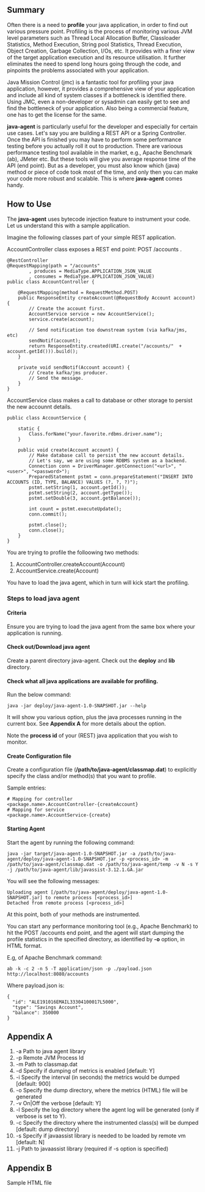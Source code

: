 ## Summary
Often there is a need to **profile** your java application, in order to find out various pressure point. Profiling is the process of monitoring various JVM level parameters such as Thread Local Allocation Buffer, Classloader Statistics, Method Execution, String pool Statistics, Thread Execution, Object Creation, Garbage Collection, I/Os, etc. It provides with a finer view of the target application execution and its resource utilisation. It further eliminates the need to spend long hours going through the code, and pinpoints the problems associated with your application.

Java Mission Control (jmc) is a fantastic tool for profiling your java application, however, it provides a comprehensive view of your application and include all kind of system classes if a bottleneck is identified there. Using JMC, even a non-developer or sysadmin can easily get to see and find the bottleneck of your application. Also being a commercial feature, one has to get the license for the same.

**java-agent** is particularly useful for the developer and especially for certain use cases. Let's say you are building a REST API or a Spring Controller. Once the API is finished you may have to perform some performance testing before you actually roll it out to production. There are varioous performance testing tool available in the market, e.g., Apache Benchmark (ab), JMeter etc. But these tools will give you average response time of the API (end point). But as a developer, you must also know which (java) method or piece of code took most of the time, and only then you can make your code more robust and scalable. This is where **java-agent** comes handy.

## How to Use
The **java-agent** uses bytecode injection feature to instrument your code. Let us understand this with a sample application.

Imagine the following classes part of your simple REST application.

AccountController class exposes a REST end point: POST /accounts .

```
@RestController
@RequestMapping(path = "/accounts"
        , produces = MediaType.APPLICATION_JSON_VALUE
        , consumes = MediaType.APPLICATION_JSON_VALUE)
public class AccountController {
    
    @RequestMapping(method = RequestMethod.POST)
    public ResponseEntity createAccount(@RequestBody Account account) {
        // Create the account first.
        AccountService service = new AccountService();
        service.create(account);
        
        // Send notification too downstream system (via kafka/jms, etc)
        sendNotif(account);
        return ResponseEntity.created(URI.create("/accounts/"  + account.getId())).build();
    }
    
    private void sendNotif(Account account) {
        // Create kafka/jms producer.
        // Send the message.
    }
}
```

AccountService class makes a call to database or other storage to persist the new accounnt details.

```
public class AccountService {

    static {
        Class.forName("your.favorite.rdbms.driver.name");
    }
    
    public void create(Account account) {
        // Make database call to persist the new account details.
        // Let's say, we are using some RDBMS system as a backend.
        Connection conn = DriverManager.getConnection("<url>", "<user>", "<password>");
        PreparedStatement pstmt = conn.prepareStatement("INSERT INTO ACCOUNTS (ID, TYPE, BALANCE) VALUES (?, ?, ?)");
        pstmt.setString(1, account.getId());
        pstmt.setString(2, account.getType());
        pstmt.setDouble(3, account.getBalance());
        
        int count = pstmt.executeUpdate();
        conn.commit();
        
        pstmt.close();
        conn.close();
    }
}
```

You are trying to profile the folloowing two methods:
1. AccountController.createAccount(Account)
1. AccountService.create(Account)

You have to load the java agent, which in turn will kick start the profiling.

### Steps to load java agent

#### Criteria
Ensure you are trying to load the java agent from the same box where your application is running.

#### Check out/Download java agent
Create a parent directory java-agent. Check out the **deploy** and **lib** directory.

#### Check what all **java** applications are available for profiling.
Run the below command:
```
java -jar deploy/java-agent-1.0-SNAPSHOT.jar --help
```

It will show you various option, plus the java processes running in the current box. See **Appendix A** for more details about the option.

Note the **process id** of your (REST) java application that you wish to monitor.

#### Create Configuration file
Create a configuration file (**/path/to/java-agent/classmap.dat**) to explicitly specify the class and/or method(s) that you want to profile.

Sample entries:
```
# Mapping for controller
<package.name>.AccountController-{createAccount}
# Mapping for service
<package.name>.AccountService-{create}
```

#### Starting Agent
Start the agent by running the following command:
```
java -jar target/java-agent-1.0-SNAPSHOT.jar -a /path/to/java-agent/deploy/java-agent-1.0-SNAPSHOT.jar -p <process_id> -m /path/to/java-agent/classmap.dat -o /path/to/java-agent/temp -v N -s Y -j /path/to/java-agent/lib/javassist-3.12.1.GA.jar
```

You will see the following messages:
```
Uploading agent [/path/to/java-agent/deploy/java-agent-1.0-SNAPSHOT.jar] to remote process [<process_id>]
Detached from remote process [<process_id>]
```

At this point, both of your methods are instrumented.

You can start any performance monitoring tool (e.g., Apache Benchmark) to hit the POST /accounts end point, and the agent will start dumping the profile statistics in the specified directory, as identified by **-o** option, in HTML format.

E.g, of Apache Benchmark command:
```
ab -k -c 2 -n 5 -T application/json -p ./payload.json  http://localhost:8080/accounts
```
Where payload.json is:
```
{
  "id": "ALE191016EMAIL33304100017L5000",
  "type": "Savings Account",
  "balance": 350000
}
```

## Appendix A
1.	-a    Path to java agent library
1.	-p    Remote JVM Process Id
1.	-m    Path to classmap.dat
1.	-d    Specify if dumping of metrics is enabled [default: Y]
1.	-i    Specify the interval (in seconds) the metrics would be dumped [default: 900]
1.	-o    Specify the dump directory, where the metrics (HTML) file will be generated
1.	-v    On|Off the verbose [default: Y]
1.	-l    Specify the log directory where the agent log will be generated (only if verbose is set to Y).
1.	-c    Specify the directory where the instrumented class(s) will be dumped [default: dump directory]
1.	-s    Specify if javaassist library is needed to be loaded by remote vm [default: N]
1.	-j    Path to javaassist library (required if -s option is specified)

## Appendix B
Sample HTML file
